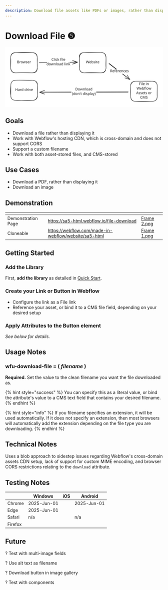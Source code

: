 ```yaml
---
description: Download file assets like PDFs or images, rather than displaying them
---
```


# Download File ❺

<img src="../.gitbook/assets/file.excalidraw (8).svg" alt="" class="gitbook-drawing">

## Goals

* Download a file rather than displaying it&#x20;
* Work with Webflow's hosting CDN, which is cross-domain and does not support CORS &#x20;
* Support a custom filename&#x20;
* Work with both asset-stored files, and CMS-stored &#x20;

## Use Cases&#x20;

* Download a PDF, rather than displaying it&#x20;
* Download an image&#x20;

## Demonstration

<table data-view="cards"><thead><tr><th></th><th data-type="content-ref"></th><th data-hidden data-card-cover data-type="files"></th></tr></thead><tbody><tr><td>Demonstration Page</td><td><a href="https://sa5-html.webflow.io/file-download">https://sa5-html.webflow.io/file-download</a></td><td><a href="../.gitbook/assets/Frame 2.png">Frame 2.png</a></td></tr><tr><td>Cloneable</td><td><a href="https://webflow.com/made-in-webflow/website/sa5-html">https://webflow.com/made-in-webflow/website/sa5-html</a></td><td><a href="../.gitbook/assets/Frame 1.png">Frame 1.png</a></td></tr></tbody></table>

## Getting Started  <a href="#getting-started-nocode" id="getting-started-nocode"></a>

### Add the Library <a href="#step-1---add-the-library" id="step-1---add-the-library"></a>

First, **add the library** as detailed in [Quick Start](quick-start.md).&#x20;

### Create your Link or Button in Webflow <a href="#step-2---apply-wfu-decode-to-the-html-embed-element-you-want-to-decode" id="step-2---apply-wfu-decode-to-the-html-embed-element-you-want-to-decode"></a>

* Configure the link as a File link &#x20;
* Reference your asset, or bind it to a CMS file field, depending on your desired setup&#x20;

### Apply Attributes to the Button element  <a href="#step-2---apply-wfu-decode-to-the-html-embed-element-you-want-to-decode" id="step-2---apply-wfu-decode-to-the-html-embed-element-you-want-to-decode"></a>

_See below for details._&#x20;

## Usage Notes&#x20;

### wfu-download-file = ( _filename_ )&#x20;

**Required.** Set the value to the clean filename you want the file downloaded as.&#x20;

{% hint style="success" %}
You can specify this as a literal value, or bind the attribute's value to a CMS text field that contains your desired filename.&#x20;
{% endhint %}

{% hint style="info" %}
If you filename specifies an extension, it will be used automatically.  If it does not specify an extension, then most browsers will automatically add the extension depending on the file type you are downloading.&#x20;
{% endhint %}

## Technical Notes&#x20;

Uses a blob approach to sidestep issues regarding Webflow's cross-domain assets CDN setup, lack of support for custom MIME encoding, and browser CORS restrictions relating to the `download` attribute.&#x20;

## Testing Notes

|          | Windows      | iOS  | Android      |
| -------- | ------------ | ---- | ------------ |
| Chrome   | 2025-Jun-01  |      | 2025-Jun-01  |
| Edge     | 2025-Jun-01  |      |              |
| Safari   | n/a          |      | n/a          |
| Firefox  |              |      |              |

## Future&#x20;

? Test with multi-image fields&#x20;

? Use alt text as filename&#x20;

? Download button in image gallery &#x20;

? Test with components&#x20;

